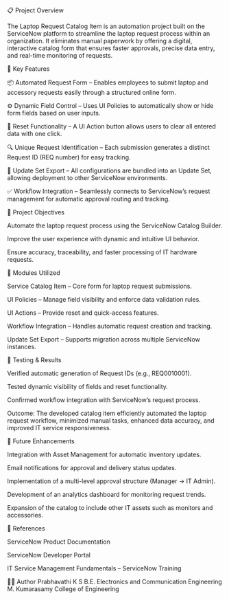 📋 Project Overview

The Laptop Request Catalog Item is an automation project built on the ServiceNow platform to streamline the laptop request process within an organization. It eliminates manual paperwork by offering a digital, interactive catalog form that ensures faster approvals, precise data entry, and real-time monitoring of requests.

🚀 Key Features

📦 Automated Request Form – Enables employees to submit laptop and accessory requests easily through a structured online form.

⚙️ Dynamic Field Control – Uses UI Policies to automatically show or hide form fields based on user inputs.

🔁 Reset Functionality – A UI Action button allows users to clear all entered data with one click.

🔍 Unique Request Identification – Each submission generates a distinct Request ID (REQ number) for easy tracking.

🧩 Update Set Export – All configurations are bundled into an Update Set, allowing deployment to other ServiceNow environments.

✅ Workflow Integration – Seamlessly connects to ServiceNow’s request management for automatic approval routing and tracking.

🧠 Project Objectives

Automate the laptop request process using the ServiceNow Catalog Builder.

Improve the user experience with dynamic and intuitive UI behavior.

Ensure accuracy, traceability, and faster processing of IT hardware requests.

🧩 Modules Utilized

Service Catalog Item – Core form for laptop request submissions.

UI Policies – Manage field visibility and enforce data validation rules.

UI Actions – Provide reset and quick-access features.

Workflow Integration – Handles automatic request creation and tracking.

Update Set Export – Supports migration across multiple ServiceNow instances.

🧪 Testing & Results

Verified automatic generation of Request IDs (e.g., REQ0010001).

Tested dynamic visibility of fields and reset functionality.

Confirmed workflow integration with ServiceNow’s request process.

Outcome:
The developed catalog item efficiently automated the laptop request workflow, minimized manual tasks, enhanced data accuracy, and improved IT service responsiveness.

🔮 Future Enhancements

Integration with Asset Management for automatic inventory updates.

Email notifications for approval and delivery status updates.

Implementation of a multi-level approval structure (Manager → IT Admin).

Development of an analytics dashboard for monitoring request trends.

Expansion of the catalog to include other IT assets such as monitors and accessories.

🧾 References

ServiceNow Product Documentation

ServiceNow Developer Portal

IT Service Management Fundamentals – ServiceNow Training

👩‍💻 Author
Prabhavathi K S
B.E. Electronics and Communication Engineering
M. Kumarasamy College of Engineering
